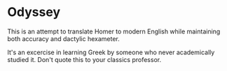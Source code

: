 # Odyssey

This is an attempt to translate Homer to modern English while maintaining both accuracy and dactylic hexameter.

It's an excercise in learning Greek by someone who never academically studied it. Don't quote this to your classics professor.
